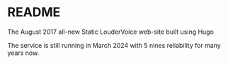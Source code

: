 # README #

The August 2017 all-new Static LouderVoice web-site built using Hugo

The service is still running in March 2024 with 5 nines reliability for many years now.
